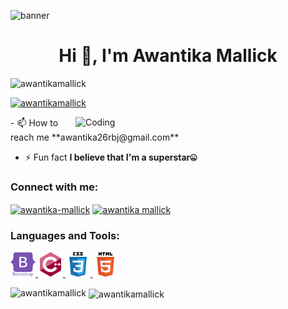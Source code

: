 ![banner](https://user-images.githubusercontent.com/84182317/147418600-2b824161-867c-46ad-bf8b-e0e057a54a14.jpg)
<h1 align="center">Hi 👋, I'm Awantika Mallick</h1>
<p align="left"> <img src="https://komarev.com/ghpvc/?username=awantikamallick&label=Profile%20views&color=0e75b6&style=flat" alt="awantikamallick" /> </p>

<p align="left"> <a href="https://github.com/ryo-ma/github-profile-trophy"><img src="https://github-profile-trophy.vercel.app/?username=awantikamallick" alt="awantikamallick" /></a> </p>
<img align="right" alt="Coding" width="400" src="https://cdn.dribbble.com/users/264642...">
- 📫 How to reach me **awantika26rbj@gmail.com**

- ⚡ Fun fact **I believe that I'm a superstar🤐**

<h3 align="left">Connect with me:</h3>
<p align="left">
<a href="https://linkedin.com/in/awantika-mallick" target="blank"><img align="center" src="https://raw.githubusercontent.com/rahuldkjain/github-profile-readme-generator/master/src/images/icons/Social/linked-in-alt.svg" alt="awantika-mallick" height="30" width="40" /></a>
<a href="https://fb.com/awantika mallick" target="blank"><img align="center" src="https://raw.githubusercontent.com/rahuldkjain/github-profile-readme-generator/master/src/images/icons/Social/facebook.svg" alt="awantika mallick" height="30" width="40" /></a>
</p>

<h3 align="left">Languages and Tools:</h3>
<p align="left"> <a href="https://getbootstrap.com" target="_blank" rel="noreferrer"> <img src="https://raw.githubusercontent.com/devicons/devicon/master/icons/bootstrap/bootstrap-plain-wordmark.svg" alt="bootstrap" width="40" height="40"/> </a> <a href="https://www.w3schools.com/cpp/" target="_blank" rel="noreferrer"> <img src="https://raw.githubusercontent.com/devicons/devicon/master/icons/cplusplus/cplusplus-original.svg" alt="cplusplus" width="40" height="40"/> </a> <a href="https://www.w3schools.com/css/" target="_blank" rel="noreferrer"> <img src="https://raw.githubusercontent.com/devicons/devicon/master/icons/css3/css3-original-wordmark.svg" alt="css3" width="40" height="40"/> </a> <a href="https://www.w3.org/html/" target="_blank" rel="noreferrer"> <img src="https://raw.githubusercontent.com/devicons/devicon/master/icons/html5/html5-original-wordmark.svg" alt="html5" width="40" height="40"/> </a> </p>

<p><img align="left" src="https://github-readme-stats.vercel.app/api/top-langs?username=awantikamallick&show_icons=true&locale=en&layout=compact" alt="awantikamallick" /></p>

<p>&nbsp;<img align="center" src="https://github-readme-stats.vercel.app/api?username=awantikamallick&show_icons=true&locale=en" alt="awantikamallick" /></p>
